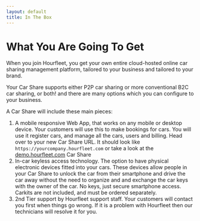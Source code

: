 ```yaml
---
layout: default
title: In The Box
---
```

# What You Are Going To Get

When you join Hourfleet, you get your own entire cloud-hosted online car sharing management platform, tailored to your business and tailored to your brand.

Your Car Share supports either P2P car sharing or more conventional B2C car sharing, or both! and there are many options which you can configure to your business.

A Car Share will include these main pieces:

1. A mobile responsive Web App, that works on any mobile or desktop device. Your customers will use this to make bookings for cars. You will use it register cars, and manage all the cars, users and billing. Head over to your new Car Share URL. It should look like `https://yourcompany.hourfleet.com` or take a look at the [demo.hourfleet.com](https://demo.hourfleet.com/search) Car Share 
2. In-car keyless access technology. The option to have physical electronic devices fitted into your cars. These devices allow people in your Car Share to unlock the car from their smartphone and drive the car away without the need to organize and and exchange the car keys with the owner of the car. No keys, just secure smartphone access. Carkits are not included, and must be ordered separately.
3. 2nd Tier support by Hourfleet support staff. Your customers will contact you first when things go wrong. If it is a problem with Hourfleet then our technicians will resolve it for you.
